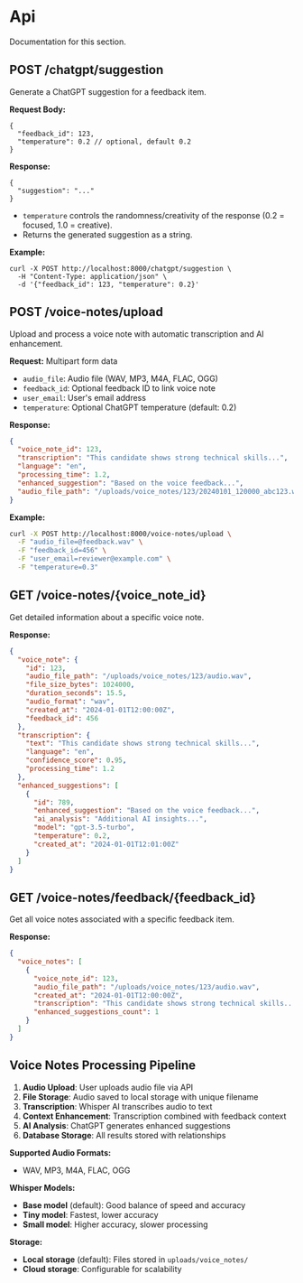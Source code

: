 # Api

Documentation for this section.

## POST /chatgpt/suggestion

Generate a ChatGPT suggestion for a feedback item.

**Request Body:**
```
{
  "feedback_id": 123,
  "temperature": 0.2 // optional, default 0.2
}
```

**Response:**
```
{
  "suggestion": "..."
}
```

- `temperature` controls the randomness/creativity of the response (0.2 = focused, 1.0 = creative).
- Returns the generated suggestion as a string.

**Example:**
```
curl -X POST http://localhost:8000/chatgpt/suggestion \
  -H "Content-Type: application/json" \
  -d '{"feedback_id": 123, "temperature": 0.2}'
```

## POST /voice-notes/upload

Upload and process a voice note with automatic transcription and AI enhancement.

**Request:** Multipart form data
- `audio_file`: Audio file (WAV, MP3, M4A, FLAC, OGG)
- `feedback_id`: Optional feedback ID to link voice note
- `user_email`: User's email address
- `temperature`: Optional ChatGPT temperature (default: 0.2)

**Response:**
```json
{
  "voice_note_id": 123,
  "transcription": "This candidate shows strong technical skills...",
  "language": "en",
  "processing_time": 1.2,
  "enhanced_suggestion": "Based on the voice feedback...",
  "audio_file_path": "/uploads/voice_notes/123/20240101_120000_abc123.wav"
}
```

**Example:**
```bash
curl -X POST http://localhost:8000/voice-notes/upload \
  -F "audio_file=@feedback.wav" \
  -F "feedback_id=456" \
  -F "user_email=reviewer@example.com" \
  -F "temperature=0.3"
```

## GET /voice-notes/{voice_note_id}

Get detailed information about a specific voice note.

**Response:**
```json
{
  "voice_note": {
    "id": 123,
    "audio_file_path": "/uploads/voice_notes/123/audio.wav",
    "file_size_bytes": 1024000,
    "duration_seconds": 15.5,
    "audio_format": "wav",
    "created_at": "2024-01-01T12:00:00Z",
    "feedback_id": 456
  },
  "transcription": {
    "text": "This candidate shows strong technical skills...",
    "language": "en",
    "confidence_score": 0.95,
    "processing_time": 1.2
  },
  "enhanced_suggestions": [
    {
      "id": 789,
      "enhanced_suggestion": "Based on the voice feedback...",
      "ai_analysis": "Additional AI insights...",
      "model": "gpt-3.5-turbo",
      "temperature": 0.2,
      "created_at": "2024-01-01T12:01:00Z"
    }
  ]
}
```

## GET /voice-notes/feedback/{feedback_id}

Get all voice notes associated with a specific feedback item.

**Response:**
```json
{
  "voice_notes": [
    {
      "voice_note_id": 123,
      "audio_file_path": "/uploads/voice_notes/123/audio.wav",
      "created_at": "2024-01-01T12:00:00Z",
      "transcription": "This candidate shows strong technical skills...",
      "enhanced_suggestions_count": 1
    }
  ]
}
```

## Voice Notes Processing Pipeline

1. **Audio Upload**: User uploads audio file via API
2. **File Storage**: Audio saved to local storage with unique filename
3. **Transcription**: Whisper AI transcribes audio to text
4. **Context Enhancement**: Transcription combined with feedback context
5. **AI Analysis**: ChatGPT generates enhanced suggestions
6. **Database Storage**: All results stored with relationships

**Supported Audio Formats:**
- WAV, MP3, M4A, FLAC, OGG

**Whisper Models:**
- **Base model** (default): Good balance of speed and accuracy
- **Tiny model**: Fastest, lower accuracy
- **Small model**: Higher accuracy, slower processing

**Storage:**
- **Local storage** (default): Files stored in `uploads/voice_notes/`
- **Cloud storage**: Configurable for scalability
